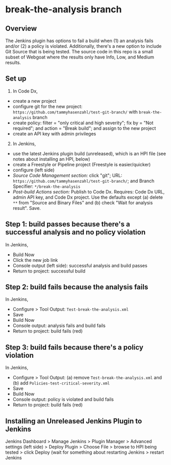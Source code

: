 # break-the-analysis branch

## Overview
The Jenkins plugin has options to fail a build when (1) an analysis fails and/or (2) a policy is violated. Additionally, there's a new option to include Git Source that is being tested. The source code in this repo is a small subset of Webgoat where the results only have Info, Low, and Medium results. 

## Set up
1. In Code Dx, 
- create a new project 
- configure git for the new project: `https://github.com/tammyhasenzahl/test-git-branch/` with `break-the-analysis` branch
- create policy: filter = "only critical and high severity"; fix by = "Not required"; and action = "Break build"; and assign to the new project 
- create an API key with admin privileges

2. In Jenkins, 
- use the latest Jenkins plugin build (unreleased), which is an HPI file (see notes about installing an HPI, below)
- create a Freestyle or Pipeline project (Freestyle is easier/quicker)
- configure (left side)
- *Source Code Management section:* click "git"; URL: `https://github.com/tammyhasenzahl/test-git-branch/`; and Branch Specifier: `*/break-the-analysis`
- *Post-build Actions section:* Publish to Code Dx. Requires: Code Dx URL, admin API key, and Code Dx project. Use the defaults except (a) delete `**` from "Source and Binary Files" and (b) check "Wait for analysis result".  Save.

## Step 1: build passes because there's a successful analysis and no policy violation
In Jenkins, 
- Build Now
- Click the new job link
- Console output (left side): successful analysis and build passes
- Return to project: successful build


## Step 2: build fails because the analysis fails
In Jenkins, 
- Configure > Tool Output: `Test-break-the-analysis.xml`
- Save
- Build Now
- Console output: analysis fails and build fails
- Return to project: build fails (red)


## Step 3: build fails because there's a policy violation
In Jenkins,
- Configure > Tool Output: (a) remove `Test-break-the-analysis.xml` and (b) add  `Policies-test-critical-severity.xml`
- Save
- Build Now
- Console output: policy is violated and build fails
- Return to project: build fails (red)

## Installing an Unreleased Jenkins Plugin to Jenkins
Jenkins Dashboard > Manage Jenkins > Plugin Manager >
Advanced settings (left side) > Deploy Plugin > Choose File > browse to HPI being tested > click Deploy (wait for something about restarting Jenkins > restart Jenkins


